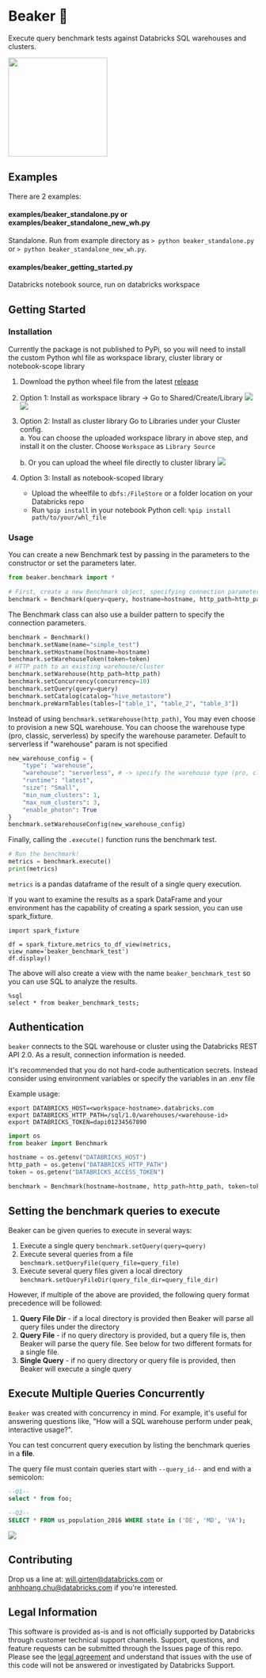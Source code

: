 # Beaker 🧪
Execute query benchmark tests against Databricks SQL warehouses and clusters.

<img src="./assets/images/beaker.png" width="200">

## Examples

There are 2 examples:

#### examples/beaker_standalone.py or examples/beaker_standalone_new_wh.py
Standalone. Run from example directory as `> python beaker_standalone.py` or `> python beaker_standalone_new_wh.py`.

#### examples/beaker_getting_started.py
Databricks notebook source, run on databricks workspace


## Getting Started

### Installation

Currently the package is not published to PyPi, so you will need to install the custom Python whl file as workspace library, cluster library or notebook-scope library
1. Download the python wheel file from the latest [release](https://github.com/goodwillpunning/beaker/releases)
2. Option 1: Install as workspace library -> Go to Shared/Create/Library
    <img src="./assets/images/db-workspace-library.png" />
    <img src="./assets/images/db-workspace-library2.png" />
3. Option 2: Install as cluster library
    Go to Libraries under your Cluster config.  
    a. You can choose the uploaded workspace library in above step, and install it on the cluster. Choose `Workspace` as `Library Source`
    
    b. Or you can upload the wheel file directly to cluster library
    <img src="./assets/images/db-cluster-library.png" />
    
4. Option 3: Install as notebook-scoped library
   - Upload the wheelfile to `dbfs:/FileStore` or a folder location on your Databricks repo
   - Run `%pip install` in your notebook Python cell: `%pip install path/to/your/whl_file`

### Usage

You can create a new Benchmark test by passing in the parameters to the constructor or set the parameters later.

```python
from beaker.benchmark import *

# First, create a new Benchmark object, specifying connection parameters
benchmark = Benchmark(query=query, hostname=hostname, http_path=http_path, token=token)
```

The Benchmark class can also use a builder pattern to specify the connection parameters.
```python
benchmark = Benchmark()
benchmark.setName(name="simple_test")
benchmark.setHostname(hostname=hostname)
benchmark.setWarehouseToken(token=token)
# HTTP path to an existing warehouse/cluster
benchmark.setWarehouse(http_path=http_path)
benchmark.setConcurrency(concurrency=10)
benchmark.setQuery(query=query)
benchmark.setCatalog(catalog="hive_metastore")
benchmark.preWarmTables(tables=["table_1", "table_2", "table_3"])
```

Instead of using `benchmark.setWarehouse(http_path)`, You may even choose to provision a new SQL warehouse. 
You can choose the warehouse type (pro, classic, serverless) by specify the warehouse parameter. Default to serverless if "warehouse" param is not specified

```python
new_warehouse_config = {
    "type": "warehouse",
    "warehouse": "serverless", # -> specify the warehouse type (pro, classic, serverless). Default to serverless
    "runtime": "latest",
    "size": "Small",
    "min_num_clusters": 1,
    "max_num_clusters": 3,
    "enable_photon": True
}
benchmark.setWarehouseConfig(new_warehouse_config)
```

Finally, calling the `.execute()` function runs the benchmark test.
```python
# Run the benchmark!
metrics = benchmark.execute()
print(metrics)
```

`metrics` is a pandas dataframe of the result of a single query execution.

If you want to examine the results as a spark DataFrame and your environment has the capability of creating a spark session, you can use spark_fixture.

```
import spark_fixture

df = spark_fixture.metrics_to_df_view(metrics, view_name='beaker_benchmark_test')
df.display()
```

The above will also create a view with the name `beaker_benchmark_test` so you can use SQL to analyze the results.

```
%sql
select * from beaker_benchmark_tests;
```


## Authentication
`beaker` connects to the SQL warehouse or cluster using the Databricks REST API 2.0. As a result, connection information is needed.

It's recommended that you do not hard-code authentication secrets. Instead consider using environment variables or specify the variables in an .env file

Example usage:

```shell
export DATABRICKS_HOST=<workspace-hostname>.databricks.com
export DATABRICKS_HTTP_PATH=/sql/1.0/warehouses/<warehouse-id>
export DATABRICKS_TOKEN=dapi01234567890
```

```python
import os
from beaker import Benchmark

hostname = os.getenv("DATABRICKS_HOST")
http_path = os.getenv("DATABRICKS_HTTP_PATH")
token = os.getenv("DATABRICKS_ACCESS_TOKEN")

benchmark = Benchmark(hostname=hostname, http_path=http_path, token=token)
```                
                
## Setting the benchmark queries to execute
Beaker can be given queries to execute in several ways:
1. Execute a single query
```benchmark.setQuery(query=query)```
2. Execute several queries from a file
```benchmark.setQueryFile(query_file=query_file)```
3. Execute several query files given a local directory
```benchmark.setQueryFileDir(query_file_dir=query_file_dir)```

However, if multiple of the above are provided, the following query format precedence will be followed:
1. **Query File Dir** - if a local directory is provided then Beaker will parse all query files under the directory
2. **Query File** - if no query directory is provided, but a query file is, then Beaker will parse the query file. See below for two different formats for a single file.
3. **Single Query** - if no query directory or query file is provided, then Beaker will execute a single query

## Execute Multiple Queries Concurrently
`Beaker` was created with concurrency in mind. For example, it's useful for answering questions like, "How will a SQL warehouse perform under peak, interactive usage?".

You can test concurrent query execution by listing the benchmark queries in a **file**.

The query file must contain queries start with `--query_id--` and end with a semicolon:

```sql
--Q1--
select * from foo;

--Q2--
SELECT * FROM us_population_2016 WHERE state in ('DE', 'MD', 'VA');
```


<img src="./assets/images/metrics_visualization.png" />

## Contributing
Drop us a line at: will.girten@databricks.com or anhhoang.chu@databricks.com if you're interested.

## Legal Information
This software is provided as-is and is not officially supported by Databricks through customer technical support channels. Support, questions, and feature requests can be submitted through the Issues page of this repo. Please see the [legal agreement](LICENSE) and understand that issues with the use of this code will not be answered or investigated by Databricks Support.
